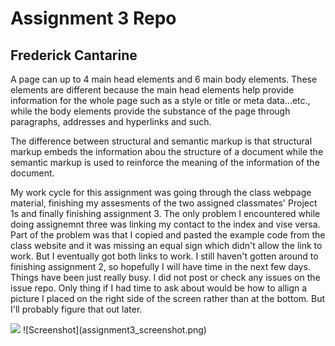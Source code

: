 <h1> Assignment 3 Repo </h1>
<h2> Frederick Cantarine </h2>

A page can up to 4 main head elements and 6 main body elements. These elements are different because the main head elements help provide information for the whole page such as a style or title or meta data...etc., while the body elements provide the substance of the page through paragraphs, addresses and hyperlinks and such.

The difference between structural and semantic markup is that structural markup embeds the information abou the structure of a document while the semantic markup is used to reinforce the meaning of the information of the document.

My work cycle for this assignment was going through the class webpage material, finishing my assesments of the two assigned classmates' Project 1s and finally finishing assignment 3. The only problem I encountered while doing assignemnt three was linking my contact to the index and vise versa. Part of the problem was that I copied and pasted the example code from the class website and it was missing an equal sign which didn't allow the link to work. But I eventually got both links to work. I still haven't gotten around to finishing assignment 2, so hopefully I will have time in the next few days. Things have been just really busy. I did not post or check any issues on the issue repo. Only thing if I had time to ask about would be how to allign a picture I placed on the right side of the screen rather than at the bottom. But I'll probably figure that out later.

<img src="./assignment3_screenshot.jpg" >
![Screenshot](assignment3_screenshot.png)
